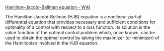 [Hamilton–Jacobi–Bellman equation - Wiki](https://en.wikipedia.org/wiki/Hamilton–Jacobi–Bellman_equation)

The Hamilton-Jacobi-Bellman (HJB) equation is a nonlinear partial differential equation that provides necessary and sufficient conditions for optimality of a control
with respect to a loss function. Its solution is the value function of the optimal control problem which, once known, can be used to obtain the optimal control by taking
the maximizer (or minimizer) of the Hamiltonian involved in the HJB equation.
